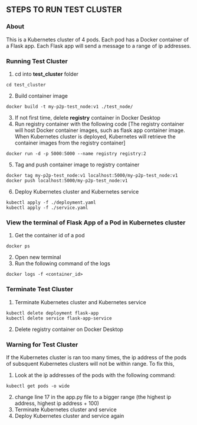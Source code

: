 
## STEPS TO RUN TEST CLUSTER
### About
This is a Kubernetes cluster of 4 pods. Each pod has a Docker container of a Flask app. Each Flask app will send a message to a range of ip addresses. 

### Running Test Cluster
1. cd into **test_cluster** folder
```
cd test_cluster
```
2. Build container image
```
docker build -t my-p2p-test_node:v1 ./test_node/
```
3. If not first time, delete **registry** container in Docker Desktop
4. Run registry container with the following code [The registry container will host Docker container images, such as flask app container image. When Kubernetes cluster is deployed, Kubernetes will retrieve the container images from the registry container]
```
docker run -d -p 5000:5000 --name registry registry:2
```
5. Tag and push container image to registry container
```
docker tag my-p2p-test_node:v1 localhost:5000/my-p2p-test_node:v1
docker push localhost:5000/my-p2p-test_node:v1
```
6. Deploy Kubernetes cluster and Kubernetes service
```
kubectl apply -f ./deployment.yaml
kubectl apply -f ./service.yaml
```

### View the terminal of Flask App of a Pod in Kubernetes cluster
1. Get the container id of a pod
```
docker ps
```
2. Open new terminal
3. Run the following command of the logs
```
docker logs -f <container_id>
```

### Terminate Test Cluster
1. Terminate Kubernetes cluster and Kubernetes service
```
kubectl delete deployment flask-app
kubectl delete service flask-app-service
```
2. Delete registry container on Docker Desktop

### Warning for Test Cluster
If the Kubernetes cluster is ran too many times, the ip address of the pods of subsquent Kubernetes clusters will not be within range. 
To fix this, 
1. Look at the ip addresses of the pods with the following command:
```
kubectl get pods -o wide
```
2. change line 17 in the app.py file to a bigger range (the highest ip address, highest ip address + 100)
3. Terminate Kubernetes cluster and service
4. Deploy Kubernetes cluster and service again